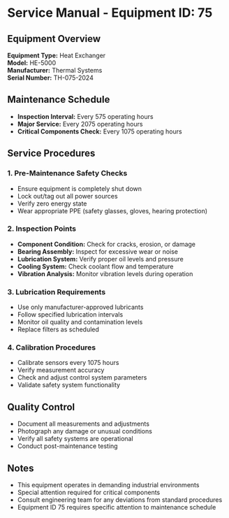 # Service Manual - Equipment ID: 75

## Equipment Overview
**Equipment Type:** Heat Exchanger  
**Model:** HE-5000  
**Manufacturer:** Thermal Systems  
**Serial Number:** TH-075-2024  

## Maintenance Schedule
- **Inspection Interval:** Every 575 operating hours
- **Major Service:** Every 2075 operating hours
- **Critical Components Check:** Every 1075 operating hours

## Service Procedures

### 1. Pre-Maintenance Safety Checks
- Ensure equipment is completely shut down
- Lock out/tag out all power sources
- Verify zero energy state
- Wear appropriate PPE (safety glasses, gloves, hearing protection)

### 2. Inspection Points
- **Component Condition:** Check for cracks, erosion, or damage
- **Bearing Assembly:** Inspect for excessive wear or noise
- **Lubrication System:** Verify proper oil levels and pressure
- **Cooling System:** Check coolant flow and temperature
- **Vibration Analysis:** Monitor vibration levels during operation

### 3. Lubrication Requirements
- Use only manufacturer-approved lubricants
- Follow specified lubrication intervals
- Monitor oil quality and contamination levels
- Replace filters as scheduled

### 4. Calibration Procedures
- Calibrate sensors every 1075 hours
- Verify measurement accuracy
- Check and adjust control system parameters
- Validate safety system functionality

## Quality Control
- Document all measurements and adjustments
- Photograph any damage or unusual conditions
- Verify all safety systems are operational
- Conduct post-maintenance testing

## Notes
- This equipment operates in demanding industrial environments
- Special attention required for critical components
- Consult engineering team for any deviations from standard procedures
- Equipment ID 75 requires specific attention to maintenance schedule

